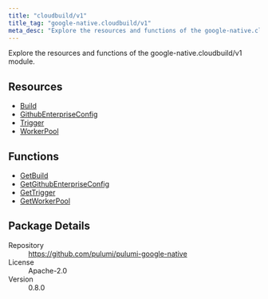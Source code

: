 ```yaml
---
title: "cloudbuild/v1"
title_tag: "google-native.cloudbuild/v1"
meta_desc: "Explore the resources and functions of the google-native.cloudbuild/v1 module."
---
```


<!-- WARNING: this file was generated by Pulumi Docs Generator. -->
<!-- Do not edit by hand unless you're certain you know what you are doing! -->

Explore the resources and functions of the google-native.cloudbuild/v1 module.

<h2 id="resources">Resources</h2>
<ul class="api">
    <li><a href="build" title="Build"><span class="symbol resource"></span>Build</a></li>
    <li><a href="githubenterpriseconfig" title="GithubEnterpriseConfig"><span class="symbol resource"></span>GithubEnterpriseConfig</a></li>
    <li><a href="trigger" title="Trigger"><span class="symbol resource"></span>Trigger</a></li>
    <li><a href="workerpool" title="WorkerPool"><span class="symbol resource"></span>WorkerPool</a></li>
</ul>

<h2 id="functions">Functions</h2>
<ul class="api">
    <li><a href="getbuild" title="GetBuild"><span class="symbol function"></span>GetBuild</a></li>
    <li><a href="getgithubenterpriseconfig" title="GetGithubEnterpriseConfig"><span class="symbol function"></span>GetGithubEnterpriseConfig</a></li>
    <li><a href="gettrigger" title="GetTrigger"><span class="symbol function"></span>GetTrigger</a></li>
    <li><a href="getworkerpool" title="GetWorkerPool"><span class="symbol function"></span>GetWorkerPool</a></li>
</ul>

<h2 id="package-details">Package Details</h2>
<dl class="package-details">
	<dt>Repository</dt>
	<dd><a href="https://github.com/pulumi/pulumi-google-native">https://github.com/pulumi/pulumi-google-native</a></dd>
	<dt>License</dt>
	<dd>Apache-2.0</dd>
	<dt>Version</dt>
	<dd>0.8.0</dd>
</dl>

